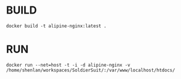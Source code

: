 # BUILD

`docker build -t alipine-nginx:latest .`

# RUN

`docker run --net=host -t -i -d alipine-nginx -v /home/shenlan/workspaces/SoldierSuit/:/var/www/localhost/htdocs/`
